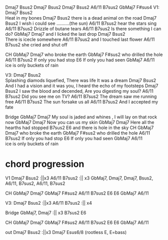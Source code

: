 
Dmaj7 Bsus2 Dmaj7 Bsus2 Dmaj7 Bsus2 A6/11 B7sus2 GbMaj7 F#sus4
V1:
Dmaj7              Bsus2                         
Heat in my bones
Dmaj7              Bsus2
there is a dead animal on the road
Dmaj7              Bsus2
I wish i could see ..........(the sun)
A6/11                B7sus2 
hear the stars sing
A6/11                B7sus2
Drizzle of butane tears
A6/11                B7sus2
Is there something I can do?
GbMaj7           Dmaj7
and I licked the last drop
Dmaj7              Bsus2                         
There is icecle somewhere
A6/11                B7sus2
and I touched last flower
A6/11                B7sus2
she cried and shut off

CH
GbMaj7           Dmaj7
who broke the earth
GbMaj7           F#sus2
who drilled the hole
A6/11                B7sus2
If only you had stop
E6
If only you had seen
GbMaj7            A6/11                
ice is only buckets of rain

V3:
Dmaj7                               Bsus2                         
Splashing diamods liquefied, There was life It was a dream
Dmaj7                                            Bsus2
And I had a vision and it was you, I heard the echo of my footsteps
Dmaj7                                         Bsus2
I saw the blood and decended, Are you digesting my soul?
A6/11                              B7sus2 
Did you see me on TV?
A6/11                                      B7sus2 
The dream saw me running free
A6/11                             B7sus2 
The sun forsake us all
A6/11                                B7sus2 
And I accepted my fate

Bridge
GbMaj7                               Dmaj7
My soul is jaded and whines , I will lay on that rock now
GbMaj7                               Dmaj7
Now you can us my skin
GbMaj7                                        Dmaj7
Here all the hearths had stopped
B7sus2                               E6
and there is hole in the sky
CH
GbMaj7           Dmaj7
who broke the earth
GbMaj7           F#sus2
who drilled the hole
A6/11                B7sus2
If only you had stop
E6
If only you had seen
GbMaj7            A6/11                
ice is only buckets of rain




# chord progression
V1
Dmaj7            Bsus2 :||x3 
A6/11             B7sus2 :|| x3
GbMaj7, Dmaj7, 
Dmaj7, Bsus2, 
A6/11, B7sus2, 
A6/11, B7sus2

CH
GbMaj7           Dmaj7
GbMaj7           F#sus2
A6/11               B7sus2
E6                   E6
GbMaj7            A6/11                

V3:
Dmaj7            Bsus2 :||x3 
A6/11             B7sus2 :|| x4

Bridge
GbMaj7,  Dmaj7 :|| x3
B7sus2    E6


CH
GbMaj7           Dmaj7
GbMaj7           F#sus2
A6/11               B7sus2
E6                   E6
GbMaj7            A6/11  

out
Dmaj7            Bsus2 :||x3 
Dmaj7            Esus6/8 (rootless E, E=bass)